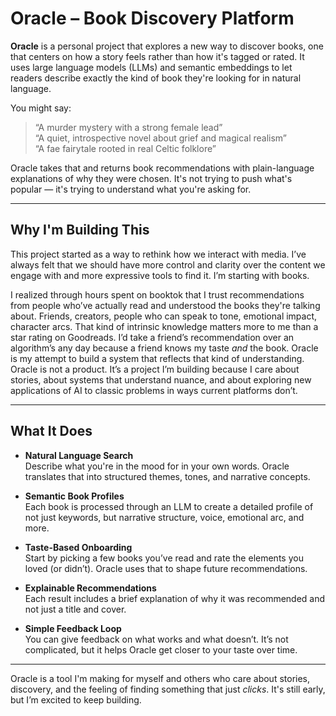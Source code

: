 # Oracle – Book Discovery Platform

**Oracle** is a personal project that explores a new way to discover books, one that centers on how a story feels rather than how it's tagged or rated. It uses large language models (LLMs) and semantic embeddings to let readers describe exactly the kind of book they're looking for in natural language.

You might say:
> “A murder mystery with a strong female lead”  
> “A quiet, introspective novel about grief and magical realism”  
> “A fae fairytale rooted in real Celtic folklore”

Oracle takes that and returns book recommendations with plain-language explanations of why they were chosen. It's not trying to push what's popular — it's trying to understand what you're asking for.

---

## Why I'm Building This

This project started as a way to rethink how we interact with media. I’ve always felt that we should have more control and clarity over the content we engage with and more expressive tools to find it. I’m starting with books.

I realized through hours spent on booktok that I trust recommendations from people who’ve actually read and understood the books they're talking about. Friends, creators, people who can speak to tone, emotional impact, character arcs. That kind of intrinsic knowledge matters more to me than a star rating on Goodreads. I’d take a friend’s recommendation over an algorithm’s any day because a friend knows my taste *and* the book. Oracle is my attempt to build a system that reflects that kind of understanding. Oracle is not a product. It’s a project I’m building because I care about stories, about systems that understand nuance, and about exploring new applications of AI to classic problems in ways current platforms don’t.

---

## What It Does

- **Natural Language Search**  
  Describe what you're in the mood for in your own words. Oracle translates that into structured themes, tones, and narrative concepts.

- **Semantic Book Profiles**  
  Each book is processed through an LLM to create a detailed profile of not just keywords, but narrative structure, voice, emotional arc, and more.

- **Taste-Based Onboarding**  
  Start by picking a few books you’ve read and rate the elements you loved (or didn’t). Oracle uses that to shape future recommendations.

- **Explainable Recommendations**  
  Each result includes a brief explanation of why it was recommended and not just a title and cover.

- **Simple Feedback Loop**  
  You can give feedback on what works and what doesn’t. It’s not complicated, but it helps Oracle get closer to your taste over time.

---
Oracle is a tool I'm making for myself and others who care about stories, discovery, and the feeling of finding something that just *clicks*. It's still early, but I’m excited to keep building.
